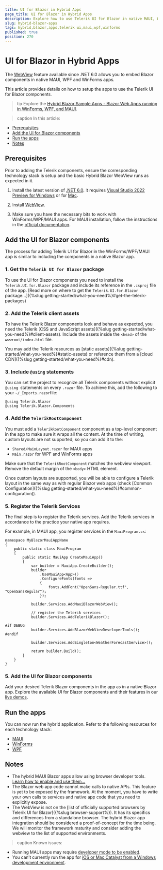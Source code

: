 ```yaml
---
title: UI for Blazor in Hybrid Apps
page_title: UI for Blazor in Hybrid Apps
description: Explore how to use Telerik UI for Blazor in native MAUI, WPF and WinForms apps.
slug: hybrid-blazor-apps
tags: hybrid,blazor,apps,telerik ui,maui,wpf,winforms
published: true
position: 270
---
```


# UI for Blazor in Hybrid Apps

The [WebView](https://devblogs.microsoft.com/dotnet/asp-net-core-updates-in-net-6-preview-3/#blazorwebview-controls-for-wpf-windows-forms) feature available since .NET 6.0 allows you to embed Blazor components in native MAUI, WPF and WinForms apps.

This article provides details on how to setup the apps to use the Telerik UI for Blazor components.

>tip Explore the [Hybrid Blazor Sample Apps - Blazor Web Apps running in WinForms, WPF, and MAUI](https://github.com/telerik/blazor-ui/tree/master/common/hybrid-blazor-apps).


>caption In this article:

* [Prerequisites](#prerequisites)
* [Add the UI for Blazor components](#add-the-ui-for-blazor-components)
* [Run the apps](#run-the-apps)
* [Notes](#notes)


## Prerequisites

Prior to adding the Telerik components, ensure the corresponding technology stack is setup and the basic Hybrid Blazor WebView runs as expected in it.


1. Install the latest version of [.NET 6.0](https://dotnet.microsoft.com/en-us/download/dotnet/6.0). It requires [Visual Studio 2022 Preview for Windows](https://visualstudio.microsoft.com/vs/preview/) or for [Mac](https://docs.microsoft.com/en-us/visualstudio/releasenotes/vs2019-mac-preview-relnotes).

1. Install [WebView](https://docs.microsoft.com/en-us/dotnet/maui/user-interface/controls/webview).

1. Make sure you have the necessary bits to work with WinForms/WPF/MAUI apps. For MAUI installation, follow the instructions in the [official documentation](https://docs.microsoft.com/en-us/dotnet/maui/get-started/first-app?pivots=devices-android).

## Add the UI for Blazor components

The process for adding Telerik UI for Blazor in the WinForms/WPF/MAUI app is similar to including the components in a native Blazor app.

### 1. Get the `Telerik UI for Blazor` package

To use the  UI for Blazor components you need to install the `Telerik.UI.for.Blazor` package and include its reference in the `.csproj` file of the app. [Read more on where to get the `Telerik.UI.for.Blazor` package...]({%slug getting-started/what-you-need%}#get-the-telerik-packages)

### 2. Add the Telerik client assets

To have the Telerik Blazor components look and behave as expected, you need the Telerik [CSS and JavaScript assets]({%slug getting-started/what-you-need%}#client-assets). Include the assets inside the `<head>` of the `wwwroot/index.html` file.

You may add the Telerik resources as [static assets]({%slug getting-started/what-you-need%}#static-assets) or reference them from a [cloud CDN]({%slug getting-started/what-you-need%}#cdn).

### 3. Include `@using` statements 

You can set the project to recognize all Telerik components without explicit `@using `statements on every `.razor` file. To achieve this, add the following to your `~/_Imports.razor`file:

````
@using Telerik.Blazor
@using Telerik.Blazor.Components
````

### 4. Add the `TelerikRootComponent`

You must add a `TelerikRootComponent` component as a top-level component in the app to make sure it wraps all the content. At the time of writing, custom layouts are not supported, so you can add it to the:

* `Shared/MainLayout.razor` for MAUI apps
* `Main.razor` for WPF and WinForms apps

Make sure that the `TelerikRootComponent` matches the webview viewport. Remove the default margin of the `<body>` HTML element.

Once custom layouts are supported, you will be able to configure a Telerik layout in the same way as with regular Blazor web apps (check [Common Configuration]({%slug getting-started/what-you-need%}#common-configuration)).

### 5. Register the Telerik Services

The final step is to register the Telerik services. Add the Telerik services in accordance to the practice your native app requires.

For example, in MAUI app, you register services in the `MauiProgram.cs`:

````CSHTML
namespace MyBlazorMauiAppName
{
    public static class MauiProgram
    {
        public static MauiApp CreateMauiApp()
        {
            var builder = MauiApp.CreateBuilder();
            builder
                .UseMauiApp<App>()
                .ConfigureFonts(fonts =>
                {
                    fonts.AddFont("OpenSans-Regular.ttf", "OpenSansRegular");
                });

            builder.Services.AddMauiBlazorWebView();

            // register the Telerik services
            builder.Services.AddTelerikBlazor();

#if DEBUG
            builder.Services.AddBlazorWebViewDeveloperTools();
#endif

            builder.Services.AddSingleton<WeatherForecastService>();

            return builder.Build();
        }
    }
}
````

### 5. Add the UI for Blazor components

Add your desired Telerik Blazor components in the app as in a native Blazor app. Explore the available UI for Blazor components and their features in our [live demos](https://demos.telerik.com/blazor-ui).


## Run the apps

You can now run the hybrid application. Refer to the following resources for each technology stack:

* [MAUI](https://docs.microsoft.com/en-us/dotnet/maui/get-started/first-app?pivots=devices-android)
* [WinForms](https://docs.microsoft.com/en-us/visualstudio/ide/create-csharp-winform-visual-studio?view=vs-2022#run-the-application)
* [WPF](https://docs.microsoft.com/en-us/dotnet/desktop/wpf/get-started/create-app-visual-studio?view=netdesktop-6.0#run-the-app)


## Notes

* The hybrid MAUI Blazor apps allow using browser developer tools. [Learn how to enable and use them...](https://docs.microsoft.com/en-us/aspnet/core/blazor/hybrid/developer-tools?view=aspnetcore-6.0&pivots=windows)
* The Blazor web app code cannot make calls to native APIs. This feature is yet to be exposed by the framework. At the moment, you have to write your own calls to services and native app code that you need to explicitly expose.
* The WebView is not on the [list of officially supported browsers by Telerik UI for Blazor]({%slug browser-support%}). It has its specifics and differences from a standalone browser. The hybrid Blazor app integration should be considered a proof-of-concept for the time being. We will monitor the framework maturity and consider adding the webview to the list of supported environments.

>caption Known issues:

* Running MAUI apps may require [developer mode to be enabled](https://stackoverflow.com/questions/36324300/ensure-that-target-device-has-developer-mode-enabled-could-not-obtain-a-develop).
* You can’t currently run the app for [iOS or Mac Catalyst from a Windows development environment](https://devblogs.microsoft.com/dotnet/asp-net-core-updates-in-net-6-preview-4/#ios-and-mac-catalyst).